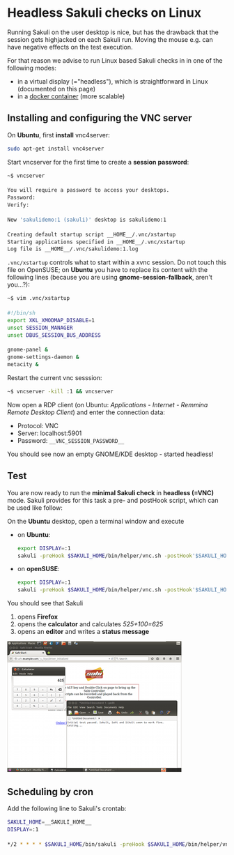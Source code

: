 # Headless Sakuli checks on Linux

Running Sakuli on the user desktop is nice, but has the drawback that the session gets highjacked on each Sakuli run. Moving the mouse e.g. can have negative effects on the test execution. 

For that reason we advise to run Linux based Sakuli checks in in one of the following modes: 

* in a virtual display (="headless"), which is straightforward in Linux (documented on this page)
* in a [docker container](./docker-containers.md) (more scalable)

## Installing and configuring the VNC server

On **Ubuntu**, first **install** vnc4server: 

```bash
sudo apt-get install vnc4server
```
    
Start vncserver for the first time to create a **session password**: 
    
```bash
~$ vncserver

You will require a password to access your desktops.
Password:
Verify:

New 'sakulidemo:1 (sakuli)' desktop is sakulidemo:1

Creating default startup script __HOME__/.vnc/xstartup
Starting applications specified in __HOME__/.vnc/xstartup
Log file is __HOME__/.vnc/sakulidemo:1.log
```

`.vnc/xstartup` controls what to start within a xvnc session. Do not touch this file on OpenSUSE; on **Ubuntu** you have to replace its content with the following lines (because you are using  **gnome-session-fallback**, aren't you…?): 

```bash
~$ vim .vnc/xstartup  

#!/bin/sh
export XKL_XMODMAP_DISABLE=1
unset SESSION_MANAGER
unset DBUS_SESSION_BUS_ADDRESS

gnome-panel &
gnome-settings-daemon &
metacity &
```

Restart the current vnc sesssion:

```bash
~$ vncserver -kill :1 && vncserver
```
    
Now open a RDP client (on Ubuntu: *Applications - Internet - Remmina Remote Desktop Client*) and enter the connection data: 

* Protocol: VNC
* Server: localhost:5901
* Password: `__VNC_SESSION_PASSWORD__`

You should see now an empty GNOME/KDE desktop - started headless!


## Test

You are now ready to run the **minimal Sakuli check** in **headless (=VNC)** mode. Sakuli provides for this task a pre- and postHook script, which can be used like follow: 

On the **Ubuntu** desktop, open a terminal window and execute 

* on **Ubuntu**: 

    ```bash
    export DISPLAY=:1
    sakuli -preHook $SAKULI_HOME/bin/helper/vnc.sh -postHook'$SAKULI_HOME/bin/helper/vnc.sh -kill' run __INST_DIR__/example_test_suites/example_ubuntu/
    ```
* on **openSUSE**: 

    ```bash
    export DISPLAY=:1
    sakuli -preHook $SAKULI_HOME/bin/helper/vnc.sh -postHook'$SAKULI_HOME/bin/helper/vnc.sh -kill' run __INST_DIR__/example_test_suites/example_opensuse/ 
    ```
 
You should see that Sakuli

1.  opens **Firefox**
2.  opens the **calculator** and calculates *525+100=625* 
3.  opens an **editor** and writes a **status message**

![](pics/u_vnc_test.png)

## Scheduling by cron 

Add the following line to Sakuli's crontab: 

```bash
SAKULI_HOME=__SAKULI_HOME__
DISPLAY=:1

*/2 * * * * $SAKULI_HOME/bin/sakuli -preHook $SAKULI_HOME/bin/helper/vnc.sh -postHook'$SAKULI_HOME/bin/helper/vnc.sh -kill' run $SAKULI_HOME/../example_test_suites/example_ubuntu 2>&1 > /dev/null
```
